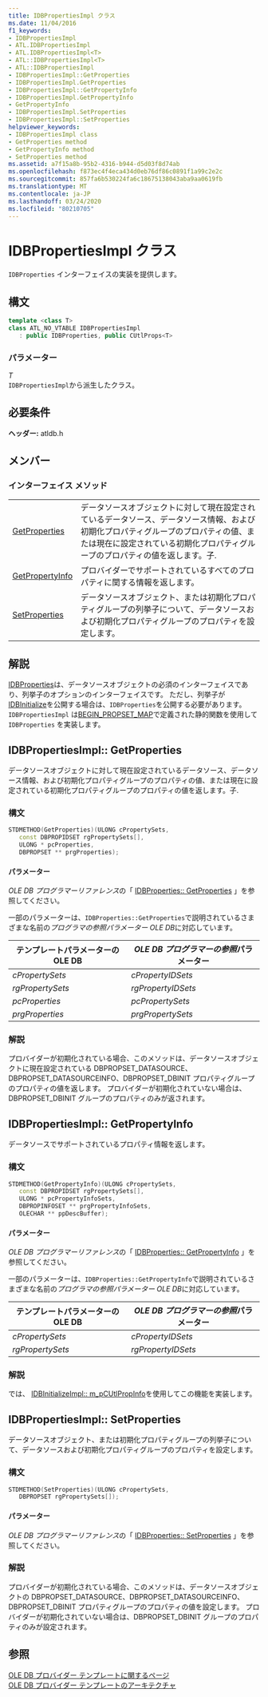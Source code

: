 ```yaml
---
title: IDBPropertiesImpl クラス
ms.date: 11/04/2016
f1_keywords:
- IDBPropertiesImpl
- ATL.IDBPropertiesImpl
- ATL.IDBPropertiesImpl<T>
- ATL::IDBPropertiesImpl<T>
- ATL::IDBPropertiesImpl
- IDBPropertiesImpl::GetProperties
- IDBPropertiesImpl.GetProperties
- IDBPropertiesImpl::GetPropertyInfo
- IDBPropertiesImpl.GetPropertyInfo
- GetPropertyInfo
- IDBPropertiesImpl.SetProperties
- IDBPropertiesImpl::SetProperties
helpviewer_keywords:
- IDBPropertiesImpl class
- GetProperties method
- GetPropertyInfo method
- SetProperties method
ms.assetid: a7f15a8b-95b2-4316-b944-d5d03f8d74ab
ms.openlocfilehash: f873ec4f4eca434d0eb76df86c0891f1a99c2e2c
ms.sourcegitcommit: 857fa6b530224fa6c18675138043aba9aa0619fb
ms.translationtype: MT
ms.contentlocale: ja-JP
ms.lasthandoff: 03/24/2020
ms.locfileid: "80210705"
---
```

# <a name="idbpropertiesimpl-class"></a>IDBPropertiesImpl クラス

`IDBProperties` インターフェイスの実装を提供します。

## <a name="syntax"></a>構文

```cpp
template <class T>
class ATL_NO_VTABLE IDBPropertiesImpl
   : public IDBProperties, public CUtlProps<T>
```

### <a name="parameters"></a>パラメーター

*T*<br/>
`IDBPropertiesImpl`から派生したクラス。

## <a name="requirements"></a>必要条件

**ヘッダー:** atldb.h

## <a name="members"></a>メンバー

### <a name="interface-methods"></a>インターフェイス メソッド

|||
|-|-|
|[GetProperties](#getproperties)|データソースオブジェクトに対して現在設定されているデータソース、データソース情報、および初期化プロパティグループのプロパティの値、または現在に設定されている初期化プロパティグループのプロパティの値を返します。子.|
|[GetPropertyInfo](#getpropertyinfo)|プロバイダーでサポートされているすべてのプロパティに関する情報を返します。|
|[SetProperties](#setproperties)|データソースオブジェクト、または初期化プロパティグループの列挙子について、データソースおよび初期化プロパティグループのプロパティを設定します。|

## <a name="remarks"></a>解説

[IDBProperties](/previous-versions/windows/desktop/ms719607(v=vs.85))は、データソースオブジェクトの必須のインターフェイスであり、列挙子のオプションのインターフェイスです。 ただし、列挙子が[IDBInitialize](/previous-versions/windows/desktop/ms713706(v=vs.85))を公開する場合は、`IDBProperties`を公開する必要があります。 `IDBPropertiesImpl` は[BEGIN_PROPSET_MAP](../../data/oledb/begin-propset-map.md)で定義された静的関数を使用して `IDBProperties` を実装します。

## <a name="idbpropertiesimplgetproperties"></a><a name="getproperties"></a>IDBPropertiesImpl:: GetProperties

データソースオブジェクトに対して現在設定されているデータソース、データソース情報、および初期化プロパティグループのプロパティの値、または現在に設定されている初期化プロパティグループのプロパティの値を返します。子.

### <a name="syntax"></a>構文

```cpp
STDMETHOD(GetProperties)(ULONG cPropertySets,
   const DBPROPIDSET rgPropertySets[],
   ULONG * pcProperties,
   DBPROPSET ** prgProperties);
```

#### <a name="parameters"></a>パラメーター

*OLE DB プログラマーリファレンス*の「 [IDBProperties:: GetProperties](/previous-versions/windows/desktop/ms714344(v=vs.85)) 」を参照してください。

一部のパラメーターは、`IDBProperties::GetProperties`で説明されているさまざまな名前の*プログラマの参照パラメーター OLE DB*に対応しています。

|テンプレートパラメーターの OLE DB|*OLE DB プログラマーの参照*パラメーター|
|--------------------------------|------------------------------------------------|
|*cPropertySets*|*cPropertyIDSets*|
|*rgPropertySets*|*rgPropertyIDSets*|
|*pcProperties*|*pcPropertySets*|
|*prgProperties*|*prgPropertySets*|

### <a name="remarks"></a>解説

プロバイダーが初期化されている場合、このメソッドは、データソースオブジェクトに現在設定されている DBPROPSET_DATASOURCE、DBPROPSET_DATASOURCEINFO、DBPROPSET_DBINIT プロパティグループのプロパティの値を返します。 プロバイダーが初期化されていない場合は、DBPROPSET_DBINIT グループのプロパティのみが返されます。

## <a name="idbpropertiesimplgetpropertyinfo"></a><a name="getpropertyinfo"></a>IDBPropertiesImpl:: GetPropertyInfo

データソースでサポートされているプロパティ情報を返します。

### <a name="syntax"></a>構文

```cpp
STDMETHOD(GetPropertyInfo)(ULONG cPropertySets,
   const DBPROPIDSET rgPropertySets[],
   ULONG * pcPropertyInfoSets,
   DBPROPINFOSET ** prgPropertyInfoSets,
   OLECHAR ** ppDescBuffer);
```

#### <a name="parameters"></a>パラメーター

*OLE DB プログラマーリファレンス*の「 [IDBProperties:: GetPropertyInfo](/previous-versions/windows/desktop/ms718175(v=vs.85)) 」を参照してください。

一部のパラメーターは、`IDBProperties::GetPropertyInfo`で説明されているさまざまな名前の*プログラマの参照パラメーター OLE DB*に対応しています。

|テンプレートパラメーターの OLE DB|*OLE DB プログラマーの参照*パラメーター|
|--------------------------------|------------------------------------------------|
|*cPropertySets*|*cPropertyIDSets*|
|*rgPropertySets*|*rgPropertyIDSets*|

### <a name="remarks"></a>解説

では、 [IDBInitializeImpl:: m_pCUtlPropInfo](../../data/oledb/idbinitializeimpl-m-pcutlpropinfo.md)を使用してこの機能を実装します。

## <a name="idbpropertiesimplsetproperties"></a><a name="setproperties"></a>IDBPropertiesImpl:: SetProperties

データソースオブジェクト、または初期化プロパティグループの列挙子について、データソースおよび初期化プロパティグループのプロパティを設定します。

### <a name="syntax"></a>構文

```cpp
STDMETHOD(SetProperties)(ULONG cPropertySets,
   DBPROPSET rgPropertySets[]);
```

#### <a name="parameters"></a>パラメーター

*OLE DB プログラマーリファレンス*の「 [IDBProperties:: SetProperties](/previous-versions/windows/desktop/ms723049(v=vs.85)) 」を参照してください。

### <a name="remarks"></a>解説

プロバイダーが初期化されている場合、このメソッドは、データソースオブジェクトの DBPROPSET_DATASOURCE、DBPROPSET_DATASOURCEINFO、DBPROPSET_DBINIT プロパティグループのプロパティの値を設定します。 プロバイダーが初期化されていない場合は、DBPROPSET_DBINIT グループのプロパティのみが設定されます。

## <a name="see-also"></a>参照

[OLE DB プロバイダー テンプレートに関するページ](../../data/oledb/ole-db-provider-templates-cpp.md)<br/>
[OLE DB プロバイダー テンプレートのアーキテクチャ](../../data/oledb/ole-db-provider-template-architecture.md)
